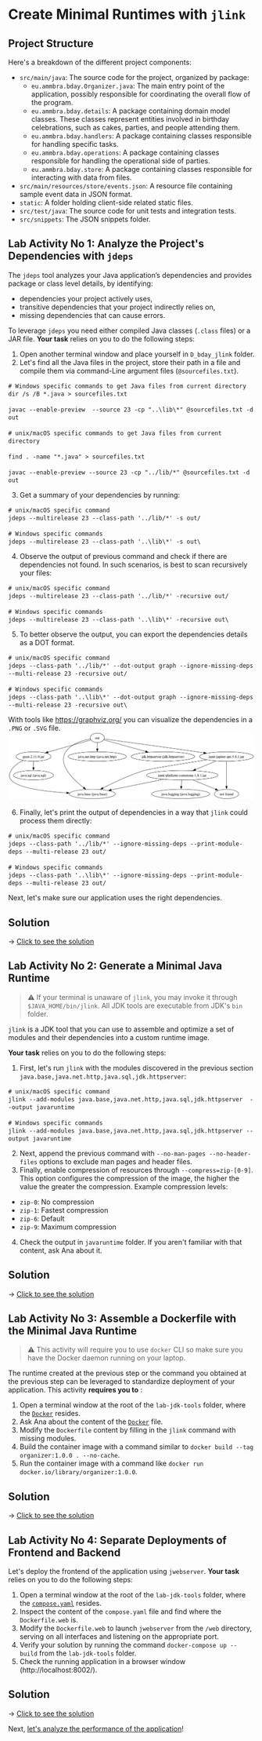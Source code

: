 # Create Minimal Runtimes with `jlink`

## Project Structure

Here's a breakdown of the different project components:

* `src/main/java`: The source code for the project, organized by package:
    * `eu.ammbra.bday.Organizer.java`: The main entry point of the application, possibly responsible for coordinating the overall flow of the program.
    * `eu.ammbra.bday.details`: A package containing domain model classes. These classes represent entities involved in birthday celebrations, such as cakes, parties, and people attending them.
    * `eu.ammbra.bday.handlers`: A package containing classes responsible for handling specific tasks. 
    * `eu.ammbra.bday.operations`: A package containing classes responsible for handling the operational side of parties.
    * `eu.ammbra.bday.store`: A package containing classes responsible for interacting with data from files.
* `src/main/resources/store/events.json`: A resource file containing sample event data in JSON format.
* `static`: A folder holding client-side related static files.
* `src/test/java`: The source code for unit tests and integration tests.
* `src/snippets`: The JSON snippets folder.


## **Lab Activity No 1**: Analyze the Project's Dependencies with `jdeps`

The `jdeps` tool analyzes your Java application’s dependencies and provides package or class level details, by identifying:

* dependencies your project actively uses, 
* transitive dependencies that your project indirectly relies on, 
* missing dependencies that can cause errors.

To leverage `jdeps` you need either compiled Java classes (`.class` files) or a JAR file. **Your task** relies on you to do the following steps:

1. Open another terminal window and place yourself in `D_bday_jlink` folder.
2. Let's find all the Java files in the project, store their path in a file and compile them via command-Line argument files (`@sourcefiles.txt`).

```shell
# Windows specific commands to get Java files from current directory
dir /s /B *.java > sourcefiles.txt

javac --enable-preview  --source 23 -cp "..\lib\*" @sourcefiles.txt -d out

# unix/macOS specific commands to get Java files from current directory

find . -name "*.java" > sourcefiles.txt

javac --enable-preview --source 23 -cp "../lib/*" @sourcefiles.txt -d out
```
3. Get a summary of your dependencies by running:

```shell
# unix/macOS specific command
jdeps --multirelease 23 --class-path '../lib/*' -s out/

# Windows specific commands
jdeps --multirelease 23 --class-path '..\lib\*' -s out\
```
4. Observe the output of previous command and check if there are dependencies not found. In such scenarios, is best to scan recursively your files:

```shell
# unix/macOS specific command
jdeps --multirelease 23 --class-path '../lib/*' -recursive out/

# Windows specific commands
jdeps --multirelease 23 --class-path '..\lib\*' -recursive out\
```
5. To better observe the output, you can export the dependencies details as a DOT format.

```shell
# unix/macOS specific command
jdeps --class-path '../lib/*' --dot-output graph --ignore-missing-deps --multi-release 23 -recursive out/

# Windows specific commands
jdeps --class-path '..\lib\*' --dot-output graph --ignore-missing-deps --multi-release 23 -recursive out\
```
With tools like https://graphviz.org/ you can visualize the dependencies in a `.PNG` or `.SVG` file.
![](summary.png)

6. Finally, let's print the output of dependencies in a way that `jlink` could process them directly:

```shell
# unix/macOS specific command
jdeps --class-path '../lib/*' --ignore-missing-deps --print-module-deps --multi-release 23 out/

# Windows specific commands
jdeps --class-path '..\lib\*' --ignore-missing-deps --print-module-deps --multi-release 23 out/
```

Next, let's make sure our application uses the right dependencies.

## Solution

&rarr; [Click to see the solution](SOLUTION.md#lab-activity-no-1-analyze-the-projects-dependencies-with-jdeps)

## **Lab Activity No 2**: Generate a Minimal Java Runtime

> ⚠️ If your terminal is unaware of `jlink`, you may invoke it through `$JAVA_HOME/bin/jlink`. All JDK tools are executable from JDK's `bin` folder.

`jlink` is a JDK tool that you can use to assemble and optimize a set of modules and their dependencies into a custom runtime image.

**Your task** relies on you to do the following steps:

1. First, let's run `jlink` with the modules discovered in the previous section `java.base,java.net.http,java.sql,jdk.httpserver`:

```shell
# unix/macOS specific command
jlink --add-modules java.base,java.net.http,java.sql,jdk.httpserver  --output javaruntime

# Windows specific commands
jlink --add-modules java.base,java.net.http,java.sql,jdk.httpserver --output javaruntime
```

2. Next, append the previous command with `--no-man-pages --no-header-files` options to exclude man pages and header files. 
3. Finally, enable compression of resources through `--compress=zip-[0-9]`. This option configures the compression of the image, the higher the value the greater the compression. 
Example compression levels:

* `zip-0`: No compression
* `zip-1`: Fastest compression
* `zip-6`: Default
* `zip-9`: Maximum compression

4. Check the output in `javaruntime` folder. If you aren't familiar with that content, ask Ana about it.

## Solution

&rarr; [Click to see the solution](SOLUTION.md#lab-activity-no-2-generate-a-minimal-java-runtime)

## **Lab Activity No 3**: Assemble a Dockerfile with the Minimal Java Runtime

> ⚠️ This activity will require you to use `docker` CLI so make sure you have the Docker daemon running on your laptop.

The runtime created at the previous step or the command you obtained at the previous step can be leveraged to standardize deployment of your application.
This activity **requires you to** :

1. Open a terminal window at the root of the `lab-jdk-tools` folder, where the [`Docker`](../Dockerfile) resides.
2. Ask Ana about the content of the [`Docker`](../Dockerfile) file.
3. Modify the `Dockerfile` content by filling in the `jlink` command with missing modules.
4. Build the container image with a command similar to `docker build --tag organizer:1.0.0 . --no-cache`.
5. Run the container image with a command like `docker run docker.io/library/organizer:1.0.0`.

## Solution

&rarr; [Click to see the solution](SOLUTION.md#lab-activity-no-3-assemble-a-dockerfile-with-the-minimal-java-runtime)

## **Lab Activity No 4**: Separate Deployments of Frontend and Backend

Let's deploy the frontend of the application using `jwebserver`. **Your task** relies on you to do the following steps:

1. Open a terminal window at the root of the `lab-jdk-tools` folder, where the [`compose.yaml`](../compose.yaml) resides.
2. Inspect the content of the `compose.yaml` file and find where the `Dockerfile.web` is.
3. Modify the `Dockerfile.web` to launch `jwebserver` from the `/web` directory, serving on all interfaces and listening on the appropriate port.
4. Verify your solution by running the command `docker-compose up --build` from the `lab-jdk-tools` folder.
5. Check the running application in a browser window (http://localhost:8002/).

## Solution

&rarr; [Click to see the solution](SOLUTION.md#lab-activity-no-4-separate-deployments-of-frontend-and-backend)

Next, [let's analyze the performance of the application](../E_bday_jfr/README.md)!


